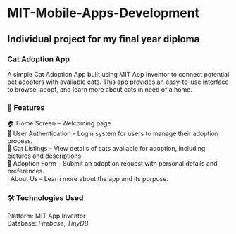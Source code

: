 # MIT-Mobile-Apps-Development
## Individual project for my final year diploma
### Cat Adoption App
A simple Cat Adoption App built using MIT App Inventor to connect potential pet adopters with available cats. This app provides an easy-to-use interface to browse, adopt, and learn more about cats in need of a home.
### 🚀 Features
🏠 Home Screen – Welcoming page\
🔑 User Authentication – Login system for users to manage their adoption process.\
🐾 Cat Listings – View details of cats available for adoption, including pictures and descriptions.\
📝 Adoption Form – Submit an adoption request with personal details and preferences.\
ℹ️ About Us – Learn more about the app and its purpose.
### 🛠️ Technologies Used
Platform: MIT App Inventor\
Database: _Firebase_, _TinyDB_

